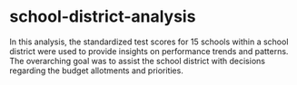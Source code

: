 # school-district-analysis

In this analysis, the standardized test scores for 15 schools within a school district were used to provide insights on performance trends and patterns. The overarching goal was to assist the school district with decisions regarding the budget allotments and priorities.
